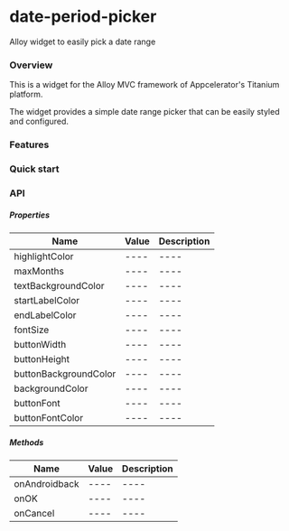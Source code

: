 # date-period-picker
Alloy widget to easily pick a date range

### Overview
This is a widget for the Alloy MVC framework of Appcelerator's Titanium platform.

The widget provides a simple date range picker that can be easily styled and configured.

### Features

### Quick start

### API

##### Properties

| Name                  | Value  | Description |
| ------                | ------ | ------      |
| highlightColor        | ----   | ----        |
| maxMonths             | ----   | ----        |
| textBackgroundColor   | ----   | ----        |
| startLabelColor       | ----   | ----        |
| endLabelColor         | ----   | ----        |
| fontSize              | ----   | ----        |
| buttonWidth           | ----   | ----        |
| buttonHeight          | ----   | ----        |
| buttonBackgroundColor | ----   | ----        |
| backgroundColor       | ----   | ----        |
| buttonFont            | ----   | ----        |
| buttonFontColor       | ----   | ----        |

##### Methods

| Name                  | Value  | Description |
| ------                | ------ | ----        |
| onAndroidback         | ----   | ----        |
| onOK                  | ----   | ----        |
| onCancel              | ----   | ----        |
